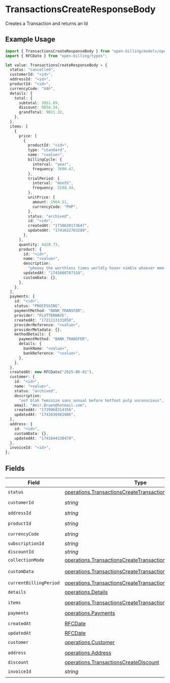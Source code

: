 # TransactionsCreateResponseBody

Creates a Transaction and returns an Id

## Example Usage

```typescript
import { TransactionsCreateResponseBody } from "open-billing/models/operations";
import { RFCDate } from "open-billing/types";

let value: TransactionsCreateResponseBody = {
  status: "cancelled",
  customerId: "<id>",
  addressId: "<id>",
  productId: "<id>",
  currencyCode: "XAF",
  details: {
    total: {
      subtotal: 3051.89,
      discount: 9834.34,
      grandTotal: 9021.32,
    },
  },
  items: [
    {
      price: [
        {
          productId: "<id>",
          type: "standard",
          name: "<value>",
          billingCycle: {
            interval: "year",
            frequency: 7690.47,
          },
          trialPeriod: {
            interval: "month",
            frequency: 3198.34,
          },
          unitPrice: {
            amount: 1964.51,
            currencyCode: "PHP",
          },
          status: "archived",
          id: "<id>",
          createdAt: "1710630173647",
          updatedAt: "1741622763289",
        },
      ],
      quantity: 4428.73,
      product: {
        id: "<id>",
        name: "<value>",
        description:
          "phooey the worthless times worldly hover nimble whoever mmm boohoo",
        updatedAt: "1741608787310",
        customData: {},
      },
    },
  ],
  payments: {
    id: "<id>",
    status: "PROCESSING",
    paymentMethod: "BANK_TRANSFER",
    provider: "FLUTTERWAVE",
    createdAt: "1721113131050",
    providerReference: "<value>",
    providerMetadata: {},
    methodDetails: {
      paymentMethod: "BANK_TRANSFER",
      details: {
        bankName: "<value>",
        bankReference: "<value>",
      },
    },
  },
  createdAt: new RFCDate("2025-06-01"),
  customer: {
    id: "<id>",
    name: "<value>",
    status: "archived",
    description:
      "oof blah feminize sans annual before hotfoot pulp unconscious",
    email: "Amir.Bruen@hotmail.com",
    createdAt: "1729968314356",
    updatedAt: "1741630482086",
  },
  address: {
    id: "<id>",
    customData: {},
    updatedAt: "1741644130478",
  },
  invoiceId: "<id>",
};
```

## Fields

| Field                                                                                                                                          | Type                                                                                                                                           | Required                                                                                                                                       | Description                                                                                                                                    |
| ---------------------------------------------------------------------------------------------------------------------------------------------- | ---------------------------------------------------------------------------------------------------------------------------------------------- | ---------------------------------------------------------------------------------------------------------------------------------------------- | ---------------------------------------------------------------------------------------------------------------------------------------------- |
| `status`                                                                                                                                       | [operations.TransactionsCreateTransactionsStatus](../../models/operations/transactionscreatetransactionsstatus.md)                             | :heavy_check_mark:                                                                                                                             | N/A                                                                                                                                            |
| `customerId`                                                                                                                                   | *string*                                                                                                                                       | :heavy_check_mark:                                                                                                                             | N/A                                                                                                                                            |
| `addressId`                                                                                                                                    | *string*                                                                                                                                       | :heavy_check_mark:                                                                                                                             | N/A                                                                                                                                            |
| `productId`                                                                                                                                    | *string*                                                                                                                                       | :heavy_check_mark:                                                                                                                             | N/A                                                                                                                                            |
| `currencyCode`                                                                                                                                 | *string*                                                                                                                                       | :heavy_check_mark:                                                                                                                             | N/A                                                                                                                                            |
| `subscriptionId`                                                                                                                               | *string*                                                                                                                                       | :heavy_minus_sign:                                                                                                                             | N/A                                                                                                                                            |
| `discountId`                                                                                                                                   | *string*                                                                                                                                       | :heavy_minus_sign:                                                                                                                             | N/A                                                                                                                                            |
| `collectionMode`                                                                                                                               | [operations.TransactionsCreateTransactionsCollectionMode](../../models/operations/transactionscreatetransactionscollectionmode.md)             | :heavy_minus_sign:                                                                                                                             | N/A                                                                                                                                            |
| `customData`                                                                                                                                   | [operations.TransactionsCreateTransactionsCustomData](../../models/operations/transactionscreatetransactionscustomdata.md)                     | :heavy_minus_sign:                                                                                                                             | Any valid JSON value                                                                                                                           |
| `currentBillingPeriod`                                                                                                                         | [operations.TransactionsCreateTransactionsCurrentBillingPeriod](../../models/operations/transactionscreatetransactionscurrentbillingperiod.md) | :heavy_minus_sign:                                                                                                                             | N/A                                                                                                                                            |
| `details`                                                                                                                                      | [operations.Details](../../models/operations/details.md)                                                                                       | :heavy_check_mark:                                                                                                                             | N/A                                                                                                                                            |
| `items`                                                                                                                                        | [operations.TransactionsCreateTransactionsItems](../../models/operations/transactionscreatetransactionsitems.md)[]                             | :heavy_check_mark:                                                                                                                             | N/A                                                                                                                                            |
| `payments`                                                                                                                                     | [operations.Payments](../../models/operations/payments.md)                                                                                     | :heavy_check_mark:                                                                                                                             | N/A                                                                                                                                            |
| `createdAt`                                                                                                                                    | [RFCDate](../../types/rfcdate.md)                                                                                                              | :heavy_check_mark:                                                                                                                             | N/A                                                                                                                                            |
| `updatedAt`                                                                                                                                    | [RFCDate](../../types/rfcdate.md)                                                                                                              | :heavy_minus_sign:                                                                                                                             | N/A                                                                                                                                            |
| `customer`                                                                                                                                     | [operations.Customer](../../models/operations/customer.md)                                                                                     | :heavy_check_mark:                                                                                                                             | N/A                                                                                                                                            |
| `address`                                                                                                                                      | [operations.Address](../../models/operations/address.md)                                                                                       | :heavy_check_mark:                                                                                                                             | N/A                                                                                                                                            |
| `discount`                                                                                                                                     | [operations.TransactionsCreateDiscount](../../models/operations/transactionscreatediscount.md)                                                 | :heavy_minus_sign:                                                                                                                             | N/A                                                                                                                                            |
| `invoiceId`                                                                                                                                    | *string*                                                                                                                                       | :heavy_check_mark:                                                                                                                             | N/A                                                                                                                                            |